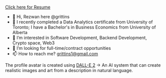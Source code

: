 [Click here for Resume](https://grittins.github.io/Resume/)

- 👋 Hi, Rezwan here @grittins
- 🌱 I recently completed a Data Analytics certificate from University of Toronto; I have a Bachelor's in Business Economics from University of Alberta
- 👀 I’m interested in Software Development, Backend Development, Crypto space, Web3
- 🔎 I’m looking for full-time/contract opportunities
- 📫 How to reach me? grittins1@gmail.com


The profile avatar is created using [DALL-E 2](https://openai.com/dall-e-2/) -> An AI system that can create realistic images and art from a description in natural language.


<!---
grittins/grittins is a ✨ special ✨ repository because its `README.md` (this file) appears on your GitHub profile.
You can click the Preview link to take a look at your changes.
--->


